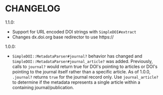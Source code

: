 # CHANGELOG
1.1.0:
* Support for URL encoded DOI strings with `SimpleDOI#extract`
* Changes dx.doi.org base redirector to use https://

1.0.0:
 * `SimpleDOI::MetadataParser#journal?` behavior has changed and
   `SimpleDOI::MetadataParser#journal_article?` was added.  Previously, calls to
   `journal?` would return true for DOI's pointing to articles or DOI's pointing
   to the journal itself rather than a specific article. As of 1.0.0,
   `.journal?` returns `true` for the journal record only.  Use
   `journal_article?` to determine if the metadata represents a single article
   within a containing journal/publication.
